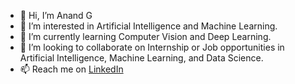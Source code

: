 - 👋 Hi, I’m Anand G
- 👀 I’m interested in Artificial Intelligence and Machine Learning.
- 🌱 I’m currently learning Computer Vision and Deep Learning.
- 💞️ I’m looking to collaborate on Internship or Job opportunities in Artificial Intelligence, Machine Learning, and  Data Science.
- 📫 Reach me on [LinkedIn](https://www.linkedin.com/in/anandababug/)


<!---
anandababugudipudi/anandababugudipudi is a ✨ special ✨ repository because its `README.md` (this file) appears on your GitHub profile.
You can click the Preview link to take a look at your changes.
--->
